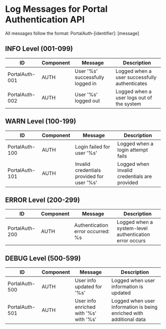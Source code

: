 # Log Messages for Portal Authentication API

All messages follow the format: PortalAuth-[identifier]: [message]

## INFO Level (001-099)

| ID             | Component | Message | Description |
|----------------|-----------|---------|-------------|
| PortalAuth-001 | AUTH | User '%s' successfully logged in | Logged when a user successfully authenticates |
| PortalAuth-002 | AUTH | User '%s' logged out | Logged when a user logs out of the system |

## WARN Level (100-199)

| ID             | Component | Message | Description |
|----------------|-----------|---------|-------------|
| PortalAuth-100 | AUTH | Login failed for user '%s' | Logged when a login attempt fails |
| PortalAuth-101 | AUTH | Invalid credentials provided for user '%s' | Logged when invalid credentials are provided |

## ERROR Level (200-299)

| ID             | Component | Message | Description |
|----------------|-----------|---------|-------------|
| PortalAuth-200 | AUTH | Authentication error occurred: %s | Logged when a system-level authentication error occurs |

## DEBUG Level (500-599)

| ID             | Component | Message | Description |
|----------------|-----------|---------|-------------|
| PortalAuth-500 | AUTH | User info updated for '%s' | Logged when user information is updated |
| PortalAuth-501 | AUTH | User info enriched with '%s' with '%s' | Logged when user information is being enriched with additional data |
